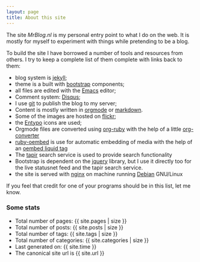```yaml
---
layout: page
title: About this site
---
```


The site *MrBlog.nl* is my personal entry point to what I do on the
web. It is mostly for myself to experiment with things while
pretending to be a blog.

To build the site I have borrowed a number of tools and resources from
others. I try to keep a complete list of them complete with links back
to them:

* blog system is [jekyll][];
* theme is a built with [bootstrap][] components;
* all files are edited with the [Emacs][] editor;
* Comment system: [Disqus][];
* I use [git][] to publish the blog to my server;
* Content is mostly written in [orgmode][] or [markdown][].
* Some of the images are hosted on [flickr][];
* the [Entypo][] icons are used;
* Orgmode files are converted using [org-ruby][] with the help of a
  little [org-converter][]
* [ruby-oembed][] is use for automatic embedding of media with the
  help of an [oembed liquid tag][]
* The [tapir][] search service is used to provide search functionality
* Bootstrap is dependent on the [jquery][] library, but I use it
  directly too for the live statusnet feed and the tapir search
  service.
* the site is served with [nginx][] on machine running [Debian][]
  GNU/Linux

If you feel that credit for one of your programs should be in this list, let me know.

[orgmode]:				http://orgmode.org "Your life in plain text"
[markdown]:				http://daringfireball.net/projects/markdown/ "Markdown"
[jekyll]:				http://jekyllrb.com "Simple, blog-aware, static sites"
[class72]:				http://alanwho.com/wordpress/72class/ "A theme for wordpress"
[disqus]:				http://disqus.com "Elevating the discussion"
[inove]:				http://www.neoease.com/inove/ "iNove wordpress theme"
[octopress]:			http://octopress.org "A blogging framework for hackers"
[git]:					http://git-scm.com
[flickr]:				http://flickr.com
[entypo]:				http://entypo.com
[bootstrap]:			http://getbootstrap.com
[org-ruby]:				https://github.com/bdewey/org-ruby
[org-converter]:		https://gist.github.com/abhiyerra/7377603
[ruby-oembed]:			https://github.com/judofyr/ruby-oembed/
[oembed liquid tag]:    https://gist.github.com/vanto/1455726
[nginx]:                http://nginx.org
[Debian]:               http://debian.org
[tapir]:                http://tapirgo.com
[jquery]:               http://jquery.com/
[Emacs]:                http://www.gnu.org/software/emacs/


### Some stats

- Total number of pages: {{ site.pages | size }}
- Total number of posts: {{ site.posts | size }}
- Total number of tags: {{ site.tags | size }}
- Total number of categories: {{ site.categories | size }}
- Last generated on: {{ site.time }}
- The canonical site url is {{ site.url }}
